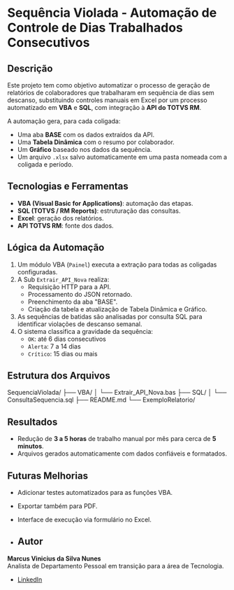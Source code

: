 # Sequência Violada - Automação de Controle de Dias Trabalhados Consecutivos

## Descrição

Este projeto tem como objetivo automatizar o processo de geração de relatórios de colaboradores que trabalharam em sequência de dias sem descanso, substituindo controles manuais em Excel por um processo automatizado em **VBA** e **SQL**, com integração à **API do TOTVS RM**.

A automação gera, para cada coligada:

- Uma aba **BASE** com os dados extraídos da API.
- Uma **Tabela Dinâmica** com o resumo por colaborador.
- Um **Gráfico** baseado nos dados da sequência.
- Um arquivo `.xlsx` salvo automaticamente em uma pasta nomeada com a coligada e período.

## Tecnologias e Ferramentas

- **VBA (Visual Basic for Applications)**: automação das etapas.
- **SQL (TOTVS / RM Reports)**: estruturação das consultas.
- **Excel**: geração dos relatórios.
- **API TOTVS RM**: fonte dos dados.

## Lógica da Automação

1. Um módulo VBA (`Painel`) executa a extração para todas as coligadas configuradas.
2. A Sub `Extrair_API_Nova` realiza:
   - Requisição HTTP para a API.
   - Processamento do JSON retornado.
   - Preenchimento da aba "BASE".
   - Criação da tabela e atualização de Tabela Dinâmica e Gráfico.
3. As sequências de batidas são analisadas por consulta SQL para identificar violações de descanso semanal.
4. O sistema classifica a gravidade da sequência:
   - `OK`: até 6 dias consecutivos
   - `Alerta`: 7 a 14 dias
   - `Crítico`: 15 dias ou mais

## Estrutura dos Arquivos

SequenciaViolada/
├── VBA/
│ └── Extrair_API_Nova.bas
├── SQL/
│ └── ConsultaSequencia.sql
├── README.md
└── ExemploRelatorio/

## Resultados

- Redução de **3 a 5 horas** de trabalho manual por mês para cerca de **5 minutos**.
- Arquivos gerados automaticamente com dados confiáveis e formatados.

## Futuras Melhorias

- Adicionar testes automatizados para as funções VBA.
- Exportar também para PDF.
- Interface de execução via formulário no Excel.

- ## Autor

**Marcus Vinicius da Silva Nunes**  
Analista de Departamento Pessoal em transição para a área de Tecnologia.

- [LinkedIn](https://www.linkedin.com/in/marcus-vinicius-nunes/)
